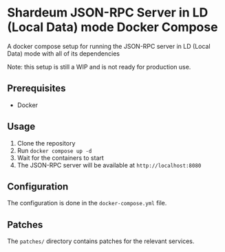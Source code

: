 # Shardeum JSON-RPC Server in LD (Local Data) mode Docker Compose

A docker compose setup for running the JSON-RPC server in LD (Local Data) mode with all of its dependencies

Note: this setup is still a WIP and is not ready for production use.

## Prerequisites

- Docker

## Usage

1. Clone the repository
2. Run `docker compose up -d`
3. Wait for the containers to start
4. The JSON-RPC server will be available at `http://localhost:8080`

## Configuration

The configuration is done in the `docker-compose.yml` file.

## Patches

The `patches/` directory contains patches for the relevant services.

